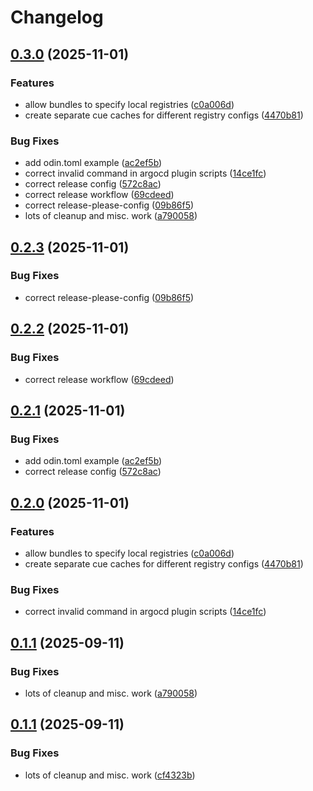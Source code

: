 # Changelog

## [0.3.0](https://github.com/go-valkyrie/odin/compare/v0.2.3...v0.3.0) (2025-11-01)


### Features

* allow bundles to specify local registries ([c0a006d](https://github.com/go-valkyrie/odin/commit/c0a006dc9b776f3b65d75ba8b5e9816b8d86642b))
* create separate cue caches for different registry configs ([4470b81](https://github.com/go-valkyrie/odin/commit/4470b81be1ac76f563bb349d34123e4fbb2ba34f))


### Bug Fixes

* add odin.toml example ([ac2ef5b](https://github.com/go-valkyrie/odin/commit/ac2ef5bb52f6bcb3cc0ad3703941171f4df064bc))
* correct invalid command in argocd plugin scripts ([14ce1fc](https://github.com/go-valkyrie/odin/commit/14ce1fcf2ec9d653e5e0ed489ab4f09bed07965e))
* correct release config ([572c8ac](https://github.com/go-valkyrie/odin/commit/572c8ac925d9aec2ba46b3beb26749f5ffc68a70))
* correct release workflow ([69cdeed](https://github.com/go-valkyrie/odin/commit/69cdeed18c59fd061b28a7004fc12d4741922cb1))
* correct release-please-config ([09b86f5](https://github.com/go-valkyrie/odin/commit/09b86f5cef35a1b2fed90238e6eb3a6bd7310c95))
* lots of cleanup and misc. work ([a790058](https://github.com/go-valkyrie/odin/commit/a79005859e4e51930dadc3f78425fc7b8c787c21))

## [0.2.3](https://github.com/go-valkyrie/odin/compare/v0.2.2...v0.2.3) (2025-11-01)


### Bug Fixes

* correct release-please-config ([09b86f5](https://github.com/go-valkyrie/odin/commit/09b86f5cef35a1b2fed90238e6eb3a6bd7310c95))

## [0.2.2](https://github.com/go-valkyrie/odin/compare/v0.2.1...v0.2.2) (2025-11-01)


### Bug Fixes

* correct release workflow ([69cdeed](https://github.com/go-valkyrie/odin/commit/69cdeed18c59fd061b28a7004fc12d4741922cb1))

## [0.2.1](https://github.com/go-valkyrie/odin/compare/v0.2.0...v0.2.1) (2025-11-01)


### Bug Fixes

* add odin.toml example ([ac2ef5b](https://github.com/go-valkyrie/odin/commit/ac2ef5bb52f6bcb3cc0ad3703941171f4df064bc))
* correct release config ([572c8ac](https://github.com/go-valkyrie/odin/commit/572c8ac925d9aec2ba46b3beb26749f5ffc68a70))

## [0.2.0](https://github.com/go-valkyrie/odin/compare/v0.1.1...v0.2.0) (2025-11-01)


### Features

* allow bundles to specify local registries ([c0a006d](https://github.com/go-valkyrie/odin/commit/c0a006dc9b776f3b65d75ba8b5e9816b8d86642b))
* create separate cue caches for different registry configs ([4470b81](https://github.com/go-valkyrie/odin/commit/4470b81be1ac76f563bb349d34123e4fbb2ba34f))


### Bug Fixes

* correct invalid command in argocd plugin scripts ([14ce1fc](https://github.com/go-valkyrie/odin/commit/14ce1fcf2ec9d653e5e0ed489ab4f09bed07965e))

## [0.1.1](https://github.com/go-valkyrie/odin/compare/v0.1.0...v0.1.1) (2025-09-11)


### Bug Fixes

* lots of cleanup and misc. work ([a790058](https://github.com/go-valkyrie/odin/commit/a79005859e4e51930dadc3f78425fc7b8c787c21))

## [0.1.1](https://github.com/go-valkyrie/odin/compare/v0.1.0...v0.1.1) (2025-09-11)


### Bug Fixes

* lots of cleanup and misc. work ([cf4323b](https://github.com/go-valkyrie/odin/commit/cf4323b5770d3103256d950fec322d7fd80bd55a))
